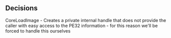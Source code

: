 ## Decisions


CoreLoadImage
    - Creates a private internal handle that does not provide the caller with easy access to the PE32 information
    - for this reason we'll be forced to handle this ourselves